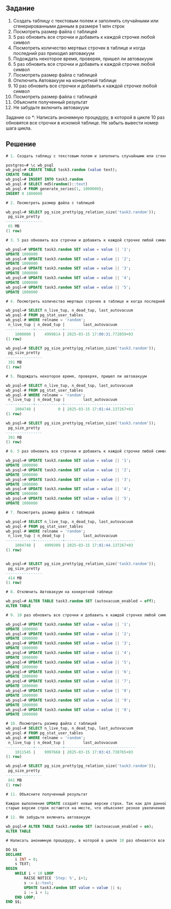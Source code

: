## Задание

1. Создать таблицу с текстовым полем и заполнить случайными или сгенерированными данным в размере 1 млн строк
2. Посмотреть размер файла с таблицей
3. 5 раз обновить все строчки и добавить к каждой строчке любой символ
4. Посмотреть количество мертвых строчек в таблице и когда последний раз приходил автовакуум
5. Подождать некоторое время, проверяя, пришел ли автовакуум
6. 5 раз обновить все строчки и добавить к каждой строчке любой символ
7. Посмотреть размер файла с таблицей
8. Отключить Автовакуум на конкретной таблице
9. 10 раз обновить все строчки и добавить к каждой строчке любой символ
10. Посмотреть размер файла с таблицей
11. Объясните полученный результат
12. Не забудьте включить автовакуум

Задание со *:
Написать анонимную процедуру, в которой в цикле 10 раз обновятся все строчки в искомой таблице. 
Не забыть вывести номер шага цикла.

## Решение

``` sql
# 1. Создать таблицу с текстовым полем и заполнить случайными или сгенерированными данным в размере 1 млн строк

postgres=# \c wb_psql
wb_psql=# CREATE TABLE task3.random (value text);
CREATE TABLE
wb_psql=# INSERT INTO task3.random
wb_psql-# SELECT md5(random()::text)
wb_psql-# FROM generate_series(1, 1000000);
INSERT 0 1000000

# 2. Посмотреть размер файла с таблицей

wb_psql=# SELECT pg_size_pretty(pg_relation_size('task3.random'));
 pg_size_pretty
----------------
 65 MB
(1 row)

# 3. 5 раз обновить все строчки и добавить к каждой строчке любой символ

wb_psql=# UPDATE task3.random SET value = value || '1';
UPDATE 1000000
wb_psql=# UPDATE task3.random SET value = value || '2';
UPDATE 1000000
wb_psql=# UPDATE task3.random SET value = value || '3';
UPDATE 1000000
wb_psql=# UPDATE task3.random SET value = value || '4';
UPDATE 1000000
wb_psql=# UPDATE task3.random SET value = value || '5';
UPDATE 1000000

# 4. Посмотреть количество мертвых строчек в таблице и когда последний раз приходил автовакуум

wb_psql=# SELECT n_live_tup, n_dead_tup, last_autovacuum
wb_psql-# FROM pg_stat_user_tables
wb_psql-# WHERE relname = 'random';
 n_live_tup | n_dead_tup |        last_autovacuum
------------+------------+-------------------------------
    1000000 |    4999814 | 2025-03-15 17:00:31.772059+03
(1 row)

wb_psql=# SELECT pg_size_pretty(pg_relation_size('task3.random'));
 pg_size_pretty
----------------
 391 MB
(1 row)

# 5. Подождать некоторое время, проверяя, пришел ли автовакуум

wb_psql=# SELECT n_live_tup, n_dead_tup, last_autovacuum
wb_psql-# FROM pg_stat_user_tables
wb_psql-# WHERE relname = 'random';
 n_live_tup | n_dead_tup |        last_autovacuum
------------+------------+-------------------------------
    1004748 |          0 | 2025-03-15 17:01:44.137267+03
(1 row)

wb_psql=# SELECT pg_size_pretty(pg_relation_size('task3.random'));
 pg_size_pretty
----------------
 391 MB
(1 row)

# 6. 5 раз обновить все строчки и добавить к каждой строчке любой символ

wb_psql=# UPDATE task3.random SET value = value || '1';
UPDATE 1000000
wb_psql=# UPDATE task3.random SET value = value || '2';
UPDATE 1000000
wb_psql=# UPDATE task3.random SET value = value || '3';
UPDATE 1000000
wb_psql=# UPDATE task3.random SET value = value || '4';
UPDATE 1000000
wb_psql=# UPDATE task3.random SET value = value || '5';
UPDATE 1000000

# 7. Посмотреть размер файла с таблицей

wb_psql=# SELECT n_live_tup, n_dead_tup, last_autovacuum
wb_psql-# FROM pg_stat_user_tables
wb_psql-# WHERE relname = 'random';
 n_live_tup | n_dead_tup |        last_autovacuum
------------+------------+-------------------------------
    1004748 |    4999309 | 2025-03-15 17:01:44.137267+03
(1 row)


wb_psql=# SELECT pg_size_pretty(pg_relation_size('task3.random'));
 pg_size_pretty
----------------
 414 MB
(1 row)

# 8. Отключить Автовакуум на конкретной таблице

wb_psql=# ALTER TABLE task3.random SET (autovacuum_enabled = off);
ALTER TABLE

# 9. 10 раз обновить все строчки и добавить к каждой строчке любой символ

wb_psql=# UPDATE task3.random SET value = value || '1';
UPDATE 1000000
wb_psql=# UPDATE task3.random SET value = value || '2';
UPDATE 1000000
wb_psql=# UPDATE task3.random SET value = value || '3';
UPDATE 1000000
wb_psql=# UPDATE task3.random SET value = value || '4';
UPDATE 1000000
wb_psql=# UPDATE task3.random SET value = value || '5';
UPDATE 1000000
wb_psql=# UPDATE task3.random SET value = value || '6';
UPDATE 1000000
wb_psql=# UPDATE task3.random SET value = value || '7';
UPDATE 1000000
wb_psql=# UPDATE task3.random SET value = value || '8';
UPDATE 1000000
wb_psql=# UPDATE task3.random SET value = value || '9';
UPDATE 1000000
wb_psql=# UPDATE task3.random SET value = value || '0';
UPDATE 1000000

# 10. Посмотреть размер файла с таблицей
wb_psql=# SELECT n_live_tup, n_dead_tup, last_autovacuum
wb_psql-# FROM pg_stat_user_tables
wb_psql-# WHERE relname = 'random';
 n_live_tup | n_dead_tup |        last_autovacuum
------------+------------+-------------------------------
    1011545 |    9997668 | 2025-03-15 17:03:43.738765+03
(1 row)

wb_psql=# SELECT pg_size_pretty(pg_relation_size('task3.random'));
 pg_size_pretty
----------------
 841 MB
(1 row)

# 11. Объясните полученный результат

Каждое выполнение UPDATE создаёт новые версии строк. Так как для данной таблицы выключен автовакуум,
старые версии строк остаются на месте, что объясняет резкое увеличение размера файла с таблицей.

# 12. Не забудьте включить автовакуум

wb_psql=# ALTER TABLE task3.random SET (autovacuum_enabled = on);
ALTER TABLE

# Написать анонимную процедуру, в которой в цикле 10 раз обновятся все строчки в искомой таблице.

DO $$
DECLARE
    i INT = 0;
    s TEXT;
BEGIN
    WHILE i < 10 LOOP
        RAISE NOTICE 'Step: %', i+1;
        s := i::text;
        UPDATE task3.random SET value = value || s;
        i := i + 1;
    END LOOP;
END $$;
```

